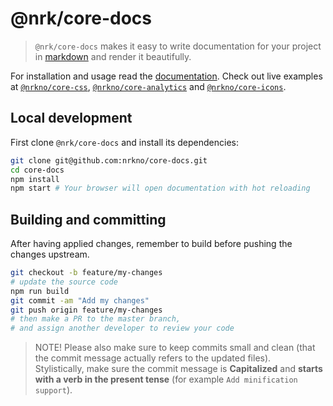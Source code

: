 # @nrk/core-docs

> `@nrk/core-docs` makes it easy to write documentation for your project in [markdown](https://github.com/markedjs/marked) and 
render it beautifully.

For installation and usage read the [documentation](https://static.nrk.no/core-docs/latest/index.html). 
Check out live examples at [`@nrkno/core-css`](https://static.nrk.no/core-css/latest/index.html), 
[`@nrkno/core-analytics`](https://static.nrk.no/core-analytics/latest/index.html) 
and [`@nrkno/core-icons`](https://static.nrk.no/core-icons/latest/index.html).

## Local development
First clone `@nrk/core-docs` and install its dependencies:

```bash
git clone git@github.com:nrkno/core-docs.git
cd core-docs
npm install
npm start # Your browser will open documentation with hot reloading
```

## Building and committing
After having applied changes, remember to build before pushing the changes upstream.

```bash
git checkout -b feature/my-changes
# update the source code
npm run build
git commit -am "Add my changes"
git push origin feature/my-changes
# then make a PR to the master branch,
# and assign another developer to review your code
```

> NOTE! Please also make sure to keep commits small and clean (that the commit message actually refers to the updated files).  
> Stylistically, make sure the commit message is **Capitalized** and **starts with a verb in the present tense** (for example `Add minification support`).
